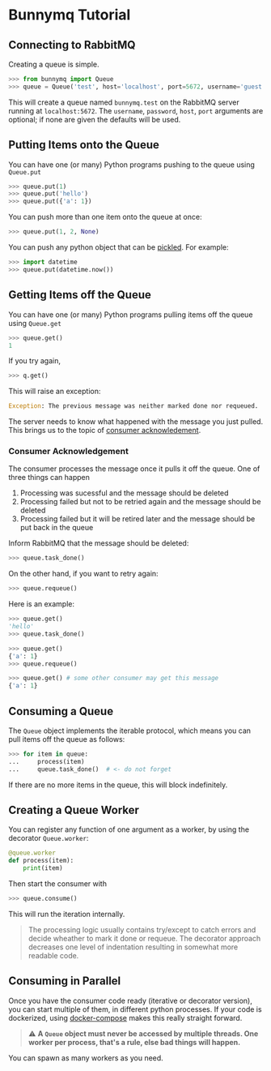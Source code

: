 # Bunnymq Tutorial

## Connecting to RabbitMQ

Creating a queue is simple.

```python
>>> from bunnymq import Queue
>>> queue = Queue('test', host='localhost', port=5672, username='guest', password='guest')
```

This will create a queue named `bunnymq.test` on the RabbitMQ server running at `localhost:5672`.
The `username`, `password`, `host`, `port` arguments are optional; if none are given the defaults will be used.


## Putting Items onto the Queue

You can have one (or many) Python programs pushing to the queue using `Queue.put`

```python
>>> queue.put(1)
>>> queue.put('hello')
>>> queue.put({'a': 1})
```

You can push more than one item onto the queue at once:

```python
>>> queue.put(1, 2, None)
```

You can push any python object that can be [pickled](http://docs.python.org/library/pickle.html). For example:

```python
>>> import datetime
>>> queue.put(datetime.now())
```

## Getting Items off the Queue
You can have one (or many) Python programs pulling items off the queue using `Queue.get`

```python
>>> queue.get()
1
```

If you try again,

```python
>>> q.get()
```
This will raise an exception:
```python
Exception: The previous message was neither marked done nor requeued.
```
The server needs to know what happened with the message you just pulled. This brings us to the topic of [consumer acknowledement](https://www.rabbitmq.com/confirms.html).

### Consumer Acknowledgement
The consumer processes the message once it pulls it off the queue. One of three things can happen

1. Processing was sucessful and the message should be deleted
2. Processing failed but not to be retried again and the message should be deleted
3. Processing failed but it will be retired later and the message should be put back in the queue

Inform RabbitMQ that the message should be deleted:

```python
>>> queue.task_done()
```

On the other hand, if you want to retry again:

```python
>>> queue.requeue()
```

Here is an example:

```python
>>> queue.get()
'hello'
>>> queue.task_done()

>>> queue.get()
{'a': 1}
>>> queue.requeue()

>>> queue.get() # some other consumer may get this message
{'a': 1}
```

## Consuming a Queue
The `Queue` object implements the iterable protocol, which means you can pull items off the queue as follows:

```python
>>> for item in queue:
...     process(item)
...     queue.task_done()  # <- do not forget
```

If there are no more items in the queue, this will block indefinitely.

## Creating a Queue Worker 
You can register any function of one argument as a worker, by using the decorator `Queue.worker`:

```python
@queue.worker
def process(item):
    print(item)
```

Then start the consumer with

```python
>>> queue.consume()
```

This will run the iteration internally.

> The processing logic usually contains try/except to catch errors and decide wheather to mark it done or requeue. The decorator approach decreases one level of indentation resulting in somewhat more readable code.

## Consuming in Parallel
Once you have the consumer code ready (iterative or decorator version), you can start multiple of them, in different python processes. If your code is dockerized, using [docker-compose](https://docs.docker.com/compose/) makes this really straight forward.

> :warning: **A `Queue` object must never be accessed by multiple threads. One worker per process, that's a rule, else bad things will happen.**

You can spawn as many workers as you need.